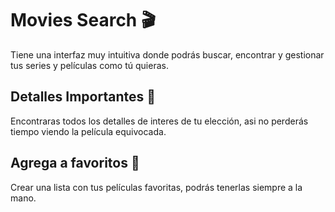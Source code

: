 # Movies Search 🎬

Tiene una interfaz muy intuitiva donde podrás buscar, encontrar y gestionar tus series y películas como tú quieras.

## Detalles Importantes 👀

Encontraras todos los detalles de interes de tu elección, asi no perderás tiempo viendo la película equivocada.

## Agrega a favoritos 🎯

Crear una lista con tus películas favoritas, podrás tenerlas siempre a la mano.

